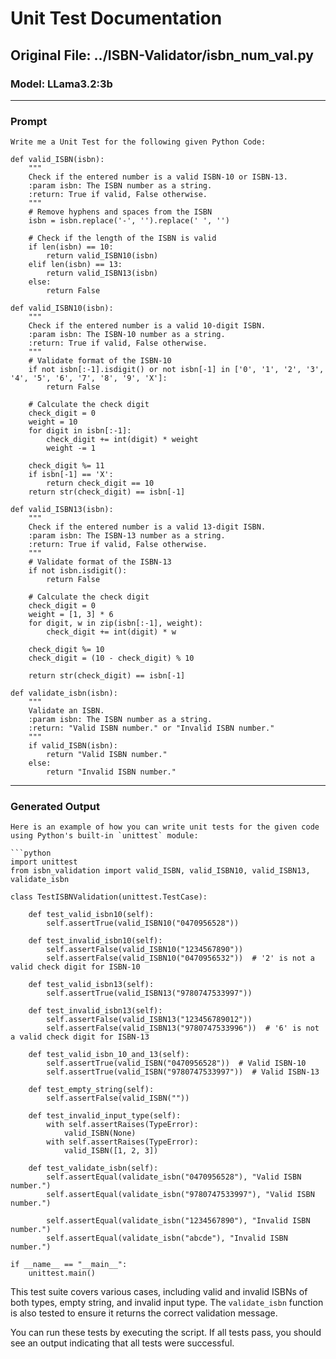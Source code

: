 # Unit Test Documentation
## Original File: ../ISBN-Validator/isbn_num_val.py

### Model: LLama3.2:3b

<hr>

### Prompt

```
Write me a Unit Test for the following given Python Code:

def valid_ISBN(isbn):
    """
    Check if the entered number is a valid ISBN-10 or ISBN-13.
    :param isbn: The ISBN number as a string.
    :return: True if valid, False otherwise.
    """
    # Remove hyphens and spaces from the ISBN
    isbn = isbn.replace('-', '').replace(' ', '')

    # Check if the length of the ISBN is valid
    if len(isbn) == 10:
        return valid_ISBN10(isbn)
    elif len(isbn) == 13:
        return valid_ISBN13(isbn)
    else:
        return False

def valid_ISBN10(isbn):
    """
    Check if the entered number is a valid 10-digit ISBN.
    :param isbn: The ISBN-10 number as a string.
    :return: True if valid, False otherwise.
    """
    # Validate format of the ISBN-10
    if not isbn[:-1].isdigit() or not isbn[-1] in ['0', '1', '2', '3', '4', '5', '6', '7', '8', '9', 'X']:
        return False

    # Calculate the check digit
    check_digit = 0
    weight = 10
    for digit in isbn[:-1]:
        check_digit += int(digit) * weight
        weight -= 1

    check_digit %= 11
    if isbn[-1] == 'X':
        return check_digit == 10
    return str(check_digit) == isbn[-1]

def valid_ISBN13(isbn):
    """
    Check if the entered number is a valid 13-digit ISBN.
    :param isbn: The ISBN-13 number as a string.
    :return: True if valid, False otherwise.
    """
    # Validate format of the ISBN-13
    if not isbn.isdigit():
        return False

    # Calculate the check digit
    check_digit = 0
    weight = [1, 3] * 6
    for digit, w in zip(isbn[:-1], weight):
        check_digit += int(digit) * w

    check_digit %= 10
    check_digit = (10 - check_digit) % 10

    return str(check_digit) == isbn[-1]

def validate_isbn(isbn):
    """
    Validate an ISBN.
    :param isbn: The ISBN number as a string.
    :return: "Valid ISBN number." or "Invalid ISBN number."
    """
    if valid_ISBN(isbn):
        return "Valid ISBN number."
    else:
        return "Invalid ISBN number."
```

<hr>

### Generated Output

```
Here is an example of how you can write unit tests for the given code using Python's built-in `unittest` module:

```python
import unittest
from isbn_validation import valid_ISBN, valid_ISBN10, valid_ISBN13, validate_isbn

class TestISBNValidation(unittest.TestCase):

    def test_valid_isbn10(self):
        self.assertTrue(valid_ISBN10("0470956528"))

    def test_invalid_isbn10(self):
        self.assertFalse(valid_ISBN10("1234567890"))
        self.assertFalse(valid_ISBN10("0470956532"))  # '2' is not a valid check digit for ISBN-10

    def test_valid_isbn13(self):
        self.assertTrue(valid_ISBN13("9780747533997"))

    def test_invalid_isbn13(self):
        self.assertFalse(valid_ISBN13("123456789012"))
        self.assertFalse(valid_ISBN13("9780747533996"))  # '6' is not a valid check digit for ISBN-13

    def test_valid_isbn_10_and_13(self):
        self.assertTrue(valid_ISBN("0470956528"))  # Valid ISBN-10
        self.assertTrue(valid_ISBN("9780747533997"))  # Valid ISBN-13

    def test_empty_string(self):
        self.assertFalse(valid_ISBN(""))

    def test_invalid_input_type(self):
        with self.assertRaises(TypeError):
            valid_ISBN(None)
        with self.assertRaises(TypeError):
            valid_ISBN([1, 2, 3])

    def test_validate_isbn(self):
        self.assertEqual(validate_isbn("0470956528"), "Valid ISBN number.")
        self.assertEqual(validate_isbn("9780747533997"), "Valid ISBN number.")

        self.assertEqual(validate_isbn("1234567890"), "Invalid ISBN number.")
        self.assertEqual(validate_isbn("abcde"), "Invalid ISBN number.")

if __name__ == "__main__":
    unittest.main()
```

This test suite covers various cases, including valid and invalid ISBNs of both types, empty string, and invalid input type. The `validate_isbn` function is also tested to ensure it returns the correct validation message.

You can run these tests by executing the script. If all tests pass, you should see an output indicating that all tests were successful.
```